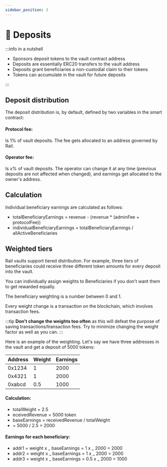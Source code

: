 ```yaml
---
sidebar_position: 3
---
```


# 💸 Deposits

:::info in a nutshell

- Sponsors deposit tokens to the vault contract address
- Deposits are essentially ERC20 transfers to the vault address
- Deposits grant beneficiaries a non-custodial claim to their tokens
- Tokens can accumulate in the vault for future deposits

:::

## Deposit distribution

The deposit distribution is, by default, defined by two variables in the smart contract:

#### Protocol fee:

Is 1% of vault deposits. The fee gets allocated to an address governed by Rail.

#### Operator fee:

Is x% of vault deposits. The operator can change it at any time (previous deposits are not affected when changed), and earnings get allocated to the owner's address.

## Calculation

Individual beneficiary earnings are calculated as follows:

- totalBeneficiaryEarnings = revenue - (revenue \* (adminFee + protocolFee))
- individualBeneficiaryEarnings = totalBeneficiaryEarnings / allActiveBeneficiaries

## Weighted tiers

Rail vaults support tiered distribution. For example, three tiers of beneficiaries could receive three different token amounts for every deposit into the vault.

You can individually assign weights to Beneficiaries if you don't want them to get rewarded equally.

The beneficiary weighting is a number between 0 and 1.

Every weight change is a transaction on the blockchain, which involves transaction fees.

:::tip
**Don't change the weights too often** as this will defeat the purpose of saving transactions/transaction fees. Try to minimize changing the weight factor as well as you can.
:::

Here is an example of the weighting. Let's say we have three addresses in the vault and get a deposit of 5000 tokens:

| Address | Weight | Earnings |
| ------- | ------ | -------- |
| 0x1234  | 1      | 2000     |
| 0x4321  | 1      | 2000     |
| 0xabcd  | 0.5    | 1000     |

#### Calculation:

- totalWeight = 2.5
- eceivedRevenue = 5000 token
- baseEarnings = receivedRevenue / totalWeight
- = 5000 / 2.5 = 2000

#### Earnings for each beneficiary:

- addr1 = weight x _ baseEarnings = 1 x _ 2000 = 2000
- addr2 = weight x _ baseEarnings = 1 x _ 2000 = 2000
- addr3 = weight x _ baseEarnings = 0.5 x _ 2000 = 1000
